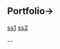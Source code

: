 ## Portfolio->
[ss1](https://github.com/user-attachments/assets/1d9e60d1-c64c-46dc-9efc-bfb409f9d2a6)
[ss2](https://github.com/user-attachments/assets/cc7907b2-75a0-4c55-92ad-3f08ea3adfcd)

--

## 

